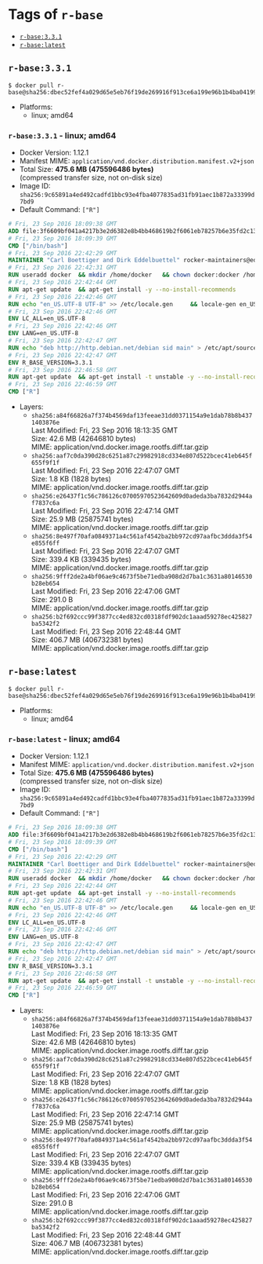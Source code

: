 <!-- THIS FILE IS GENERATED VIA './update-remote.sh' -->

# Tags of `r-base`

-	[`r-base:3.3.1`](#r-base331)
-	[`r-base:latest`](#r-baselatest)

## `r-base:3.3.1`

```console
$ docker pull r-base@sha256:dbec52fef4a029d65e5eb76f19de269916f913ce6a199e96b1b4ba041991874b
```

-	Platforms:
	-	linux; amd64

### `r-base:3.3.1` - linux; amd64

-	Docker Version: 1.12.1
-	Manifest MIME: `application/vnd.docker.distribution.manifest.v2+json`
-	Total Size: **475.6 MB (475596486 bytes)**  
	(compressed transfer size, not on-disk size)
-	Image ID: `sha256:9c65891a4ed492cadfd1bbc93e4fba4077835ad31fb91aec1b872a33399d7bd9`
-	Default Command: `["R"]`

```dockerfile
# Fri, 23 Sep 2016 18:09:38 GMT
ADD file:3f6609bf041a4217b3e2d6382e8b4bb468619b2f6061eb78257b6e35fd2c13ef in / 
# Fri, 23 Sep 2016 18:09:39 GMT
CMD ["/bin/bash"]
# Fri, 23 Sep 2016 22:42:29 GMT
MAINTAINER "Carl Boettiger and Dirk Eddelbuettel" rocker-maintainers@eddelbuettel.com
# Fri, 23 Sep 2016 22:42:31 GMT
RUN useradd docker 	&& mkdir /home/docker 	&& chown docker:docker /home/docker 	&& addgroup docker staff
# Fri, 23 Sep 2016 22:42:44 GMT
RUN apt-get update 	&& apt-get install -y --no-install-recommends 		ed 		less 		locales 		vim-tiny 		wget 		ca-certificates 	&& rm -rf /var/lib/apt/lists/*
# Fri, 23 Sep 2016 22:42:46 GMT
RUN echo "en_US.UTF-8 UTF-8" >> /etc/locale.gen 	&& locale-gen en_US.utf8 	&& /usr/sbin/update-locale LANG=en_US.UTF-8
# Fri, 23 Sep 2016 22:42:46 GMT
ENV LC_ALL=en_US.UTF-8
# Fri, 23 Sep 2016 22:42:46 GMT
ENV LANG=en_US.UTF-8
# Fri, 23 Sep 2016 22:42:47 GMT
RUN echo "deb http://http.debian.net/debian sid main" > /etc/apt/sources.list.d/debian-unstable.list 	&& echo 'APT::Default-Release "testing";' > /etc/apt/apt.conf.d/default
# Fri, 23 Sep 2016 22:42:47 GMT
ENV R_BASE_VERSION=3.3.1
# Fri, 23 Sep 2016 22:46:58 GMT
RUN apt-get update 	&& apt-get install -t unstable -y --no-install-recommends 		littler                 r-cran-littler 		r-base=${R_BASE_VERSION}* 		r-base-dev=${R_BASE_VERSION}* 		r-recommended=${R_BASE_VERSION}*         && echo 'options(repos = c(CRAN = "https://cran.rstudio.com/"), download.file.method = "libcurl")' >> /etc/R/Rprofile.site         && echo 'source("/etc/R/Rprofile.site")' >> /etc/littler.r 	&& ln -s /usr/share/doc/littler/examples/install.r /usr/local/bin/install.r 	&& ln -s /usr/share/doc/littler/examples/install2.r /usr/local/bin/install2.r 	&& ln -s /usr/share/doc/littler/examples/installGithub.r /usr/local/bin/installGithub.r 	&& ln -s /usr/share/doc/littler/examples/testInstalled.r /usr/local/bin/testInstalled.r 	&& install.r docopt 	&& rm -rf /tmp/downloaded_packages/ /tmp/*.rds 	&& rm -rf /var/lib/apt/lists/*
# Fri, 23 Sep 2016 22:46:59 GMT
CMD ["R"]
```

-	Layers:
	-	`sha256:a84f66826a7f374b4569daf13feeae31dd0371154a9e1dab78b8b4371403876e`  
		Last Modified: Fri, 23 Sep 2016 18:13:35 GMT  
		Size: 42.6 MB (42646810 bytes)  
		MIME: application/vnd.docker.image.rootfs.diff.tar.gzip
	-	`sha256:aaf7c0da390d28c6251a87c29982918cd334e807d522bcec41eb645f655f9f1f`  
		Last Modified: Fri, 23 Sep 2016 22:47:07 GMT  
		Size: 1.8 KB (1828 bytes)  
		MIME: application/vnd.docker.image.rootfs.diff.tar.gzip
	-	`sha256:e26437f1c56c786126c07005970523642609d0adeda3ba7832d2944af7837c6a`  
		Last Modified: Fri, 23 Sep 2016 22:47:14 GMT  
		Size: 25.9 MB (25875741 bytes)  
		MIME: application/vnd.docker.image.rootfs.diff.tar.gzip
	-	`sha256:8e497f70afa0849371a4c561af4542ba2bb972cd97aafbc3ddda3f54e855f6ff`  
		Last Modified: Fri, 23 Sep 2016 22:47:07 GMT  
		Size: 339.4 KB (339435 bytes)  
		MIME: application/vnd.docker.image.rootfs.diff.tar.gzip
	-	`sha256:9fff2de2a4bf06ae9c4673f5be71edba908d2d7ba1c3631a80146530b28eb654`  
		Last Modified: Fri, 23 Sep 2016 22:47:06 GMT  
		Size: 291.0 B  
		MIME: application/vnd.docker.image.rootfs.diff.tar.gzip
	-	`sha256:b2f692ccc99f3877cc4ed832cd0318fdf902dc1aaad59278ec425827ba5342f2`  
		Last Modified: Fri, 23 Sep 2016 22:48:44 GMT  
		Size: 406.7 MB (406732381 bytes)  
		MIME: application/vnd.docker.image.rootfs.diff.tar.gzip

## `r-base:latest`

```console
$ docker pull r-base@sha256:dbec52fef4a029d65e5eb76f19de269916f913ce6a199e96b1b4ba041991874b
```

-	Platforms:
	-	linux; amd64

### `r-base:latest` - linux; amd64

-	Docker Version: 1.12.1
-	Manifest MIME: `application/vnd.docker.distribution.manifest.v2+json`
-	Total Size: **475.6 MB (475596486 bytes)**  
	(compressed transfer size, not on-disk size)
-	Image ID: `sha256:9c65891a4ed492cadfd1bbc93e4fba4077835ad31fb91aec1b872a33399d7bd9`
-	Default Command: `["R"]`

```dockerfile
# Fri, 23 Sep 2016 18:09:38 GMT
ADD file:3f6609bf041a4217b3e2d6382e8b4bb468619b2f6061eb78257b6e35fd2c13ef in / 
# Fri, 23 Sep 2016 18:09:39 GMT
CMD ["/bin/bash"]
# Fri, 23 Sep 2016 22:42:29 GMT
MAINTAINER "Carl Boettiger and Dirk Eddelbuettel" rocker-maintainers@eddelbuettel.com
# Fri, 23 Sep 2016 22:42:31 GMT
RUN useradd docker 	&& mkdir /home/docker 	&& chown docker:docker /home/docker 	&& addgroup docker staff
# Fri, 23 Sep 2016 22:42:44 GMT
RUN apt-get update 	&& apt-get install -y --no-install-recommends 		ed 		less 		locales 		vim-tiny 		wget 		ca-certificates 	&& rm -rf /var/lib/apt/lists/*
# Fri, 23 Sep 2016 22:42:46 GMT
RUN echo "en_US.UTF-8 UTF-8" >> /etc/locale.gen 	&& locale-gen en_US.utf8 	&& /usr/sbin/update-locale LANG=en_US.UTF-8
# Fri, 23 Sep 2016 22:42:46 GMT
ENV LC_ALL=en_US.UTF-8
# Fri, 23 Sep 2016 22:42:46 GMT
ENV LANG=en_US.UTF-8
# Fri, 23 Sep 2016 22:42:47 GMT
RUN echo "deb http://http.debian.net/debian sid main" > /etc/apt/sources.list.d/debian-unstable.list 	&& echo 'APT::Default-Release "testing";' > /etc/apt/apt.conf.d/default
# Fri, 23 Sep 2016 22:42:47 GMT
ENV R_BASE_VERSION=3.3.1
# Fri, 23 Sep 2016 22:46:58 GMT
RUN apt-get update 	&& apt-get install -t unstable -y --no-install-recommends 		littler                 r-cran-littler 		r-base=${R_BASE_VERSION}* 		r-base-dev=${R_BASE_VERSION}* 		r-recommended=${R_BASE_VERSION}*         && echo 'options(repos = c(CRAN = "https://cran.rstudio.com/"), download.file.method = "libcurl")' >> /etc/R/Rprofile.site         && echo 'source("/etc/R/Rprofile.site")' >> /etc/littler.r 	&& ln -s /usr/share/doc/littler/examples/install.r /usr/local/bin/install.r 	&& ln -s /usr/share/doc/littler/examples/install2.r /usr/local/bin/install2.r 	&& ln -s /usr/share/doc/littler/examples/installGithub.r /usr/local/bin/installGithub.r 	&& ln -s /usr/share/doc/littler/examples/testInstalled.r /usr/local/bin/testInstalled.r 	&& install.r docopt 	&& rm -rf /tmp/downloaded_packages/ /tmp/*.rds 	&& rm -rf /var/lib/apt/lists/*
# Fri, 23 Sep 2016 22:46:59 GMT
CMD ["R"]
```

-	Layers:
	-	`sha256:a84f66826a7f374b4569daf13feeae31dd0371154a9e1dab78b8b4371403876e`  
		Last Modified: Fri, 23 Sep 2016 18:13:35 GMT  
		Size: 42.6 MB (42646810 bytes)  
		MIME: application/vnd.docker.image.rootfs.diff.tar.gzip
	-	`sha256:aaf7c0da390d28c6251a87c29982918cd334e807d522bcec41eb645f655f9f1f`  
		Last Modified: Fri, 23 Sep 2016 22:47:07 GMT  
		Size: 1.8 KB (1828 bytes)  
		MIME: application/vnd.docker.image.rootfs.diff.tar.gzip
	-	`sha256:e26437f1c56c786126c07005970523642609d0adeda3ba7832d2944af7837c6a`  
		Last Modified: Fri, 23 Sep 2016 22:47:14 GMT  
		Size: 25.9 MB (25875741 bytes)  
		MIME: application/vnd.docker.image.rootfs.diff.tar.gzip
	-	`sha256:8e497f70afa0849371a4c561af4542ba2bb972cd97aafbc3ddda3f54e855f6ff`  
		Last Modified: Fri, 23 Sep 2016 22:47:07 GMT  
		Size: 339.4 KB (339435 bytes)  
		MIME: application/vnd.docker.image.rootfs.diff.tar.gzip
	-	`sha256:9fff2de2a4bf06ae9c4673f5be71edba908d2d7ba1c3631a80146530b28eb654`  
		Last Modified: Fri, 23 Sep 2016 22:47:06 GMT  
		Size: 291.0 B  
		MIME: application/vnd.docker.image.rootfs.diff.tar.gzip
	-	`sha256:b2f692ccc99f3877cc4ed832cd0318fdf902dc1aaad59278ec425827ba5342f2`  
		Last Modified: Fri, 23 Sep 2016 22:48:44 GMT  
		Size: 406.7 MB (406732381 bytes)  
		MIME: application/vnd.docker.image.rootfs.diff.tar.gzip
